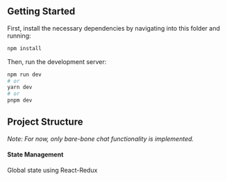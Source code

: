## Getting Started

First, install the necessary dependencies by navigating into this folder and running:

```bash
npm install
```

Then, run the development server:

```bash
npm run dev
# or
yarn dev
# or
pnpm dev
```

## Project Structure

*Note: For now, only bare-bone chat functionality is implemented.*

#### State Management 
Global state using React-Redux 
